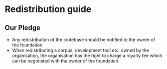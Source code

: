 # Redistribution guide

## Our Pledge

* Any redistribution of the codebase should be notified to the owner of the foundation.
* When redistributing a corpus, development tool etc. owned by the organisation, the organisation has the right to charge a royalty fee which can be negotiated with the owner of the foundation.

